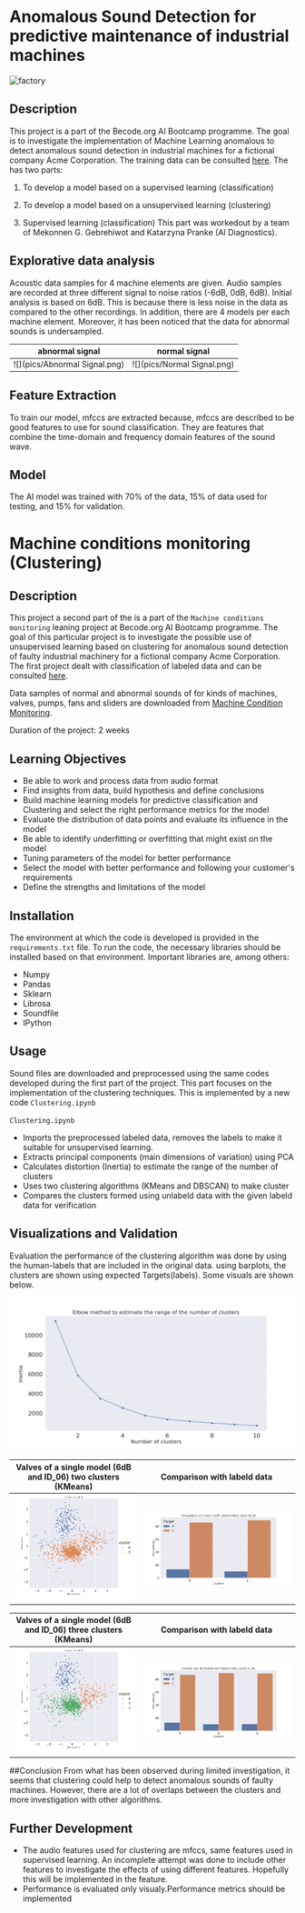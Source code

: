 
# Anomalous Sound Detection for predictive maintenance of industrial machines
![factory](https://images.unsplash.com/photo-1513828583688-c52646db42da?ixlib=rb-1.2.1&ixid=MnwxMjA3fDB8MHxwaG90by1wYWdlfHx8fGVufDB8fHx8&auto=format&fit=crop&w=2070&q=80)

## Description

This project is a part of the Becode.org AI Bootcamp programme. The goal is to investigate the implementation of Machine Learning anomalous to detect anomalous sound detection in industrial machines for a fictional company Acme Corporation. The training data can be consulted [here](https://github.com/mokegg/machine-monitoring-conditions). The has two parts:

 1. To develop a model based on a supervised learning (classification)
 2. To develop a model based on a unsupervised learning (clustering)


1. Supervised learning (classification)
This part was workedout by a team of Mekonnen G. Gebrehiwot and Katarzyna Pranke (AI Diagnostics).

## Explorative data analysis
Acoustic data samples for 4 machine elements are given. Audio samples are recorded at three different signal to noise ratios (-6dB, 0dB, 6dB). Initial analysis is based on 6dB. This is because there is less noise in the data as compared to the other recordings. In addition, there are 4 models per each machine element. Moreover, it has been noticed that the data for abnormal sounds is undersampled.

abnormal signal |  normal signal
:-------------------------:|:-------------------------:
![](pics/Abnormal Signal.png) |  ![](pics/Normal Signal.png)

## Feature Extraction

To train our model, mfccs are extracted because, mfccs are described to be good features to use for sound classification. They are features that combine the time-domain and frequency domain features of the sound wave.
## Model
The AI model was trained with 70% of the data, 15% of data used for testing, and 15% for validation.









# Machine conditions monitoring (Clustering)

## Description
This project a second part of the is a part of the `Machine conditions monitoring` leaning project at Becode.org AI Bootcamp programme. The goal of this particular project is to investigate the possible use of unsupervised learning based on clustering for anomalous sound detection of faulty industrial machinery for a fictional company Acme Corporation. The first project dealt with classification of labeled data and can be consulted [here](https://github.com/mokegg/machine-monitoring-conditions).

Data samples of normal and abnormal sounds of for kinds of machines, valves, pumps, fans and sliders are downloaded from [Machine Condition Monitoring](https://zenodo.org/record/3384388#.YbIcwZHMJH5).

Duration of the project: 2 weeks

## Learning Objectives

  * Be able to work and process data from audio format
  * Find insights from data, build hypothesis and define conclusions
  * Build machine learning models for predictive classification and Clustering  and select the right performance metrics for the model
  * Evaluate the distribution of data points and evaluate its influence in the model
  * Be able to identify underfitting or overfitting that might exist on the model
  * Tuning parameters of the model for better performance
  * Select the model with better performance and following your customer's requirements
  * Define the strengths and limitations of the model

## Installation
The environment at which the code is developed is provided in the `requirements.txt` file. To run the code, the necessary libraries should be installed  based on that environment. Important libraries are, among others:

  *  Numpy
  *  Pandas
  *  Sklearn
  *  Librosa
  *  Soundfile
  *  IPython
  
 
## Usage
Sound files are downloaded and preprocessed using the same codes developed during the first part of the project. This part focuses on the implementation of the clustering techniques. This is implemented by a new code `Clustering.ipynb `

 `Clustering.ipynb ` 
  
  * Imports the preprocessed labeled data, removes the labels to make it suitable for unsupervised learning. 
  * Extracts principal components (main dimensions of variation) using PCA
  * Calculates distortion (Inertia) to estimate the range of the number of clusters
  * Uses two clustering algorithms (KMeans and DBSCAN) to make cluster
  * Compares the clusters formed using unlabeld data with the given labeld data for verification


## Visualizations and Validation
Evaluation the performance of the clustering algorithm was done by using the human-labels that are included in the original data. using barplots, the clusters are shown using expected Targets(labels). Some visuals are shown below.

![Elbow method to estimate the range of the number of clusters](pics/elbow.png)


Valves of a single model (6dB and ID_06) two clusters (KMeans)             |  Comparison with labeld data
:-------------------------:|:-------------------------:
![](pics/clusters_valves_id06.png) |  ![](pics/barplot_valve_Id06_6dB_2_2f.png)



Valves of a single model (6dB and ID_06) three clusters (KMeans)             |  Comparison with labeld data
:-------------------------:|:-------------------------:
![](pics/clusters_valves_id06_3.png) |  ![](pics/barplot_valve_Id06_6dB_3_2f.png)

##Conclusion
From what has been observed during limited investigation, it seems that clustering could help to detect anomalous sounds of faulty machines. However, there are a lot of overlaps between the clusters and more investigation with other algorithms. 

## Further Development
  * The audio features used for clustering are mfccs, same features used in supervised learning. An incomplete attempt was done to include other features to investigate the effects of using different features. Hopefully this will be implemented in the feature.
  * Performance is evaluated only visualy.Performance metrics should be implemented